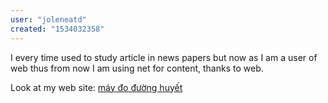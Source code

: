 ```yaml
---
user: "joleneatd"
created: "1534032358"
---
```


I every time used to study article in news papers but now as I am a 
user of web thus from now I am using net for content, thanks to 
web.

Look at my web site: <a href="https://ytenamgiao.com/">máy đo đường huyết</a>
